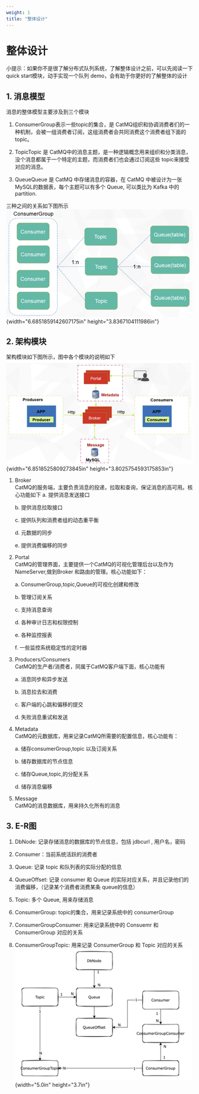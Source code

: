 ```yaml
---
weight: 1
title: "整体设计"
---
```


# 整体设计

小提示：如果你不是很了解分布式队列系统，了解整体设计之前，可以先阅读一下quick
start模块，动手实现一个队列 demo，会有助于你更好的了解整体的设计

## 1. 消息模型

消息的整体模型主要涉及到三个模块

1.  ConsumerGroup表示一些topic的集合，是
    CatMQ组织和协调消费者们的一种机制，会被一组消费者订阅，这组消费者会共同消费这个消费者组下面的
    topic。

2.  TopicTopic 是
    CatMQ中的消息主题，是一种逻辑概念用来组织和分类消息，没个消息都属于一个特定的主题，而消费者们也会通过订阅这些
    topic来接受对应的消息。

3.  QueueQueue 是 CatMQ 中存储消息的容器，在 CatMQ 中被设计为一张
    MySQL的数据表，每个主题可以有多个 Queue, 可以类比为 Kafka
    中的partition.

三种之间的关系如下图所示![](../media/document_image_rId4.png){width="6.6851859142607175in"
height="3.8367104111986in"}

## 2. 架构模块

架构模块如下图所示，图中各个模块的说明如下![](../media/document_image_rId5.png){width="6.8518525809273845in"
height="3.8025754593175853in"}

1.  Broker  
    CatMQ的服务端，主要负责消息的投递，拉取和查询，保证消息的高可用。核心功能如下
    a.  提供消息发送接口

    b.  提供消息拉取接口

    c.  提供队列和消费者组的动态重平衡

    d.  元数据的同步

    e.  提供消费偏移的同步

2. Portal  
   CatMQ的管理界面，主要提供一个CatMQ的可视化管理后台以及作为NameServer,做到Broker
   和路由的管理。核心功能如下：

   a.  ConsumerGroup,topic,Queue的可视化创建和修改

   b.  管理订阅关系

   c.  支持消息查询

   d.  各种审计日志和权限控制

   e.  各种监控报表

   f.  一些监控系统稳定性的定时器

3.  Producers/Consumers  
    CatMQ的生产者/消费者，同属于CatMQ客户端下面，核心功能有

    a.  消息同步和异步发送

    b.  消息拉去和消费

    c.  客户端的心跳和偏移的提交

    d.  失败消息重试和发送


4.  Metadata  
    CatMQ的元数据库，用来记录CatMQ所需要的配置信息，核心功能有：

    a.  储存consumerGroup,topic 以及订阅关系

    b.  储存数据库的节点信息

    c.  储存Queue,topic,的分配关系

    d.  储存消息偏移

5.  Message  
    CatMQ的消息数据库，用来持久化所有的消息

## 3. E-R图

1.  DbNode: 记录存储消息的数据库的节点信息，包括 jdbcurl , 用户名，密码

2.  Consumer：当前系统活跃的消费者

3.  Queue: 记录 topic 和队列表的实际分配的信息

4.  QueueOffset: 记录 consumer 和 Queue
    的实际对应关系，并且记录他们的消费偏移，（记录某个消费者消费某条
    queue的信息）

5.  Topic: 多个 Queue, 用来存储消息

6.  ConsumerGroup: topic的集合，用来记录系统中的 consumerGroup

7.  ConsumerGroupConsumer: 用来记录系统中的 Consuemr 和 ConsumerGroup
    对应的关系

8.  ConsumerGroupTopic: 用来记录 ConsumerGroup 和 Topic
    对应的关系![](../media/document_image_rId6.png){width="5.0in"
    height="3.7in"}




